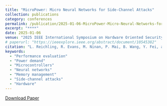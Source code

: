```yaml
---
title: "MicroPower: Micro Neural Networks for Side-Channel Attacks"
collection: publications
category: conferences
permalink: /publication/2025-01-06-MicroPower-Micro-Neural-Networks-for-Side-Channel-Attacks/
excerpt: "****"
date: 2025-01-06
venue: "2025 IEEE International Symposium on Hardware Oriented Security and Trust (HOST)"
# paperurl: "https://ieeexplore.ieee.org/abstract/document/10545382"
citation: "L. Reichling, R. Evans, M. Ninan, P. Mai, B. Wang, Y. Fei, and J. M. Emmert, MicroPower: Micro Neural Networks for Side-Channel Attacks, in Proceedings of HOST25, 2025."
keywords: 
  - "Performance evaluation"
  - "Power demand"
  - "Microcontrollers"
  - "Neural networks"
  - "Memory management"
  - "Side-channel attacks"
  - "Hardware"
---
```

[Download Paper](https://ninanmm.github.io/files/micro_power.pdf)
